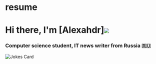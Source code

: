 # resume
# Hi there, I'm [Alexahdr]![](https://github.com/blackcater/blackcater/raw/main/images/Hi.gif) 
### Computer science student, IT news writer from Russia 🇷🇺
<!-- Markdown -->

![Jokes Card](https://readme-jokes.vercel.app/api?hideBorder)
